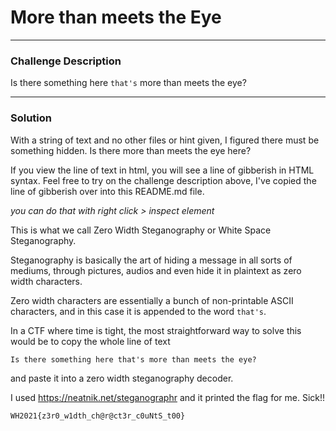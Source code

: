 # More than meets the Eye
---

### Challenge Description
Is there something here ``that's‌​‌​‌‌‌⁠‌​​‌​​​⁠‌‌​​‌​⁠‌‌​​​​⁠‌‌​​‌​⁠‌‌​​​​⁠‌‌‌‌​‌‌⁠‌‌‌‌​‌​⁠‌‌​​‌‌⁠‌‌‌​​‌​⁠‌‌​​​​⁠‌​‌‌‌‌‌⁠‌‌‌​‌‌‌⁠‌‌​​​‌⁠‌‌​​‌​​⁠‌‌‌​‌​​⁠‌‌​‌​​​⁠‌​‌‌‌‌‌⁠‌‌​​​‌‌⁠‌‌​﻿‌​‌​‌‌‌⁠‌​​‌​​​⁠‌‌​​‌​⁠‌‌​​​​⁠‌‌​​‌​⁠‌‌​​​‌⁠‌‌‌‌​‌‌⁠‌‌‌‌​‌​⁠‌‌​​‌‌⁠‌‌‌​​‌​⁠‌‌​​​​⁠‌​‌‌‌‌‌⁠‌‌‌​‌‌‌⁠‌‌​​​‌⁠‌‌​​‌​​⁠‌‌‌​‌​​⁠‌‌​‌​​​⁠‌​‌‌‌‌‌⁠‌‌​​​‌‌⁠‌‌​‌​​​⁠‌​​​​​​⁠‌‌‌​​‌​⁠‌​​​​​​⁠‌‌​​​‌‌⁠‌‌‌​‌​​⁠‌‌​​‌‌⁠‌‌‌​​‌​⁠‌​‌‌‌‌‌⁠‌‌​​​‌‌⁠‌‌​​​​⁠‌‌‌​‌​‌⁠‌​​‌‌‌​⁠‌‌‌​‌​​⁠‌​‌​​‌‌⁠‌​‌‌‌‌‌⁠‌‌‌​‌​​⁠‌‌​​​​⁠‌‌​​​​⁠‌‌‌‌‌​‌﻿‌​​​⁠‌​​​​​​⁠‌‌‌​​‌​⁠‌​​​​​​⁠‌‌​​​‌‌⁠‌‌‌​‌​​⁠‌‌​​‌‌⁠‌‌‌​​‌​⁠‌​‌‌‌‌‌⁠‌‌​​​‌‌⁠‌‌​​​​⁠‌‌‌​‌​‌⁠‌​​‌‌‌​⁠‌‌‌​‌​​⁠‌​‌​​‌‌⁠‌​‌‌‌‌‌⁠‌‌‌​‌​​⁠‌‌​​​​⁠‌‌​​​​⁠‌‌‌‌‌​‌`` more than meets the eye?

---
### Solution

With a string of text and no other files or hint given, I figured there must be something hidden. Is there more than meets the eye here?

If you view the line of text in html, you will see a line of gibberish in HTML syntax. Feel free to try on the challenge description above, I've copied the line of gibberish over into this README.md file.

_you can do that with right click > inspect element_

This is what we call Zero Width Steganography or White Space Steganography. 

Steganography is basically the art of hiding a message in all sorts of mediums, through pictures, audios and even hide it in plaintext as zero width characters.

Zero width characters are essentially a bunch of non-printable ASCII characters, and in this case it is appended to the word ``that's``.

In a CTF where time is tight, the most straightforward way to solve this would be to copy the whole line of text 

``Is there something here that's‌​‌​‌‌‌⁠‌​​‌​​​⁠‌‌​​‌​⁠‌‌​​​​⁠‌‌​​‌​⁠‌‌​​​​⁠‌‌‌‌​‌‌⁠‌‌‌‌​‌​⁠‌‌​​‌‌⁠‌‌‌​​‌​⁠‌‌​​​​⁠‌​‌‌‌‌‌⁠‌‌‌​‌‌‌⁠‌‌​​​‌⁠‌‌​​‌​​⁠‌‌‌​‌​​⁠‌‌​‌​​​⁠‌​‌‌‌‌‌⁠‌‌​​​‌‌⁠‌‌​﻿‌​‌​‌‌‌⁠‌​​‌​​​⁠‌‌​​‌​⁠‌‌​​​​⁠‌‌​​‌​⁠‌‌​​​‌⁠‌‌‌‌​‌‌⁠‌‌‌‌​‌​⁠‌‌​​‌‌⁠‌‌‌​​‌​⁠‌‌​​​​⁠‌​‌‌‌‌‌⁠‌‌‌​‌‌‌⁠‌‌​​​‌⁠‌‌​​‌​​⁠‌‌‌​‌​​⁠‌‌​‌​​​⁠‌​‌‌‌‌‌⁠‌‌​​​‌‌⁠‌‌​‌​​​⁠‌​​​​​​⁠‌‌‌​​‌​⁠‌​​​​​​⁠‌‌​​​‌‌⁠‌‌‌​‌​​⁠‌‌​​‌‌⁠‌‌‌​​‌​⁠‌​‌‌‌‌‌⁠‌‌​​​‌‌⁠‌‌​​​​⁠‌‌‌​‌​‌⁠‌​​‌‌‌​⁠‌‌‌​‌​​⁠‌​‌​​‌‌⁠‌​‌‌‌‌‌⁠‌‌‌​‌​​⁠‌‌​​​​⁠‌‌​​​​⁠‌‌‌‌‌​‌﻿‌​​​⁠‌​​​​​​⁠‌‌‌​​‌​⁠‌​​​​​​⁠‌‌​​​‌‌⁠‌‌‌​‌​​⁠‌‌​​‌‌⁠‌‌‌​​‌​⁠‌​‌‌‌‌‌⁠‌‌​​​‌‌⁠‌‌​​​​⁠‌‌‌​‌​‌⁠‌​​‌‌‌​⁠‌‌‌​‌​​⁠‌​‌​​‌‌⁠‌​‌‌‌‌‌⁠‌‌‌​‌​​⁠‌‌​​​​⁠‌‌​​​​⁠‌‌‌‌‌​‌ more than meets the eye?`` 

and paste it into a zero width steganography decoder.

I used https://neatnik.net/steganographr and it printed the flag for me. Sick!!

```
WH2021{z3r0_w1dth_ch@r@ct3r_c0uNtS_t00}
```
